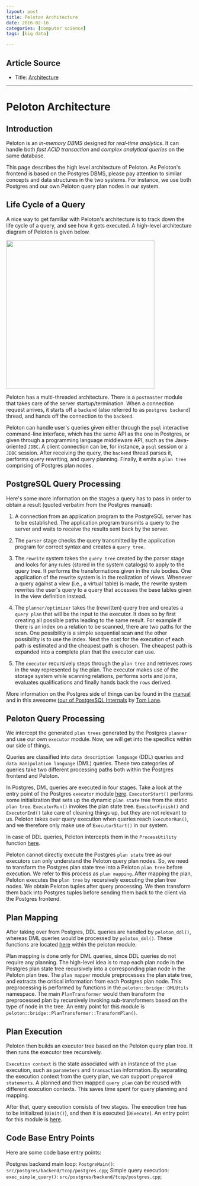 ```yaml
---
layout: post
title: Peloton Architecture
date: 2016-02-16
categories: [computer science]
tags: [big data]

---
```


## Article Source
* Title: [Architecture](https://github.com/cmu-db/peloton/wiki/Architecture)

---


# Peloton Architecture

## Introduction

Peloton is an *in-memory DBMS* designed for *real-time analytics*. It can handle both *fast ACID transaction* and *complex analytical queries* on the same database. 

This page describes the high level architecture of Peloton. As Peloton's frontend is based on the Postgres DBMS, please pay attention to similar concepts and data structures in the two systems. For instance, we use both Postgres and our own Peloton query plan nodes in our system.

## Life Cycle of a Query

A nice way to get familiar with Peloton's architecture is to track down the life cycle of a query, and see how it gets executed. A high-level architecture diagram of Peloton is given below.

<img src="https://www.postgresql.org/media/img/developer/backend/flow.gif" width="400">

Peloton has a multi-threaded architecture. There is a `postmaster` module that takes care of the server startup/termination. When a connection request arrives, it starts off a `backend` (also referred to as `postgres backend`) thread, and hands off the connection to the `backend`. 

Peloton can handle user's queries given either through the `psql` interactive command-line interface, which has the same API as the one in Postgres, or given through a programming language middleware API, such as the Java-oriented `JDBC`. A client connection can be, for instance, a `psql` session or a `JDBC` session. After receiving the query, the `backend` thread parses it, performs query rewriting, and query planning. Finally, it emits a `plan tree` comprising of Postgres plan nodes. 

## PostgreSQL Query Processing

Here's some more information on the stages a query has to pass in order to obtain a result (quoted verbatim from the Postgres manual):

1. A connection from an application program to the PostgreSQL server has to be established. The application program transmits a query to the server and waits to receive the results sent back by the server.

2. The `parser` stage checks the query transmitted by the application program for correct syntax and creates a `query tree`.

3. The `rewrite` system takes the `query tree` created by the parser stage and looks for any rules (stored in the system catalogs) to apply to the query tree. It performs the transformations given in the rule bodies. One application of the rewrite system is in the realization of views. Whenever a query against a view (i.e., a virtual table) is made, the rewrite system rewrites the user's query to a query that accesses the base tables given in the view definition instead.

4. The `planner/optimizer` takes the (rewritten) query tree and creates a `query plan` that will be the input to the executor. It does so by first creating all possible paths leading to the same result. For example if there is an index on a relation to be scanned, there are two paths for the scan. One possibility is a simple sequential scan and the other possibility is to use the index. Next the cost for the execution of each path is estimated and the cheapest path is chosen. The cheapest path is expanded into a complete plan that the executor can use.

5. The `executor` recursively steps through the `plan tree` and retrieves rows in the way represented by the plan. The executor makes use of the storage system while scanning relations, performs sorts and joins, evaluates qualifications and finally hands back the `rows` derived.

More information on the Postgres side of things can be found in the [manual](http://www.postgresql.org/docs/current/static/overview.html) and in this awesome [tour of PostgreSQL Internals](http://www.postgresql.org/files/developer/tour.pdf) by [Tom Lane](https://en.wikipedia.org/wiki/Tom_Lane_%28computer_scientist%29).

## Peloton Query Processing

We intercept the generated `plan trees` generated by the Postgres `planner` and use our own `executor` module. Now, we will get into the specifics within our side of things.

Queries are classified into `data description language` (DDL) queries and `data manipulation language` (DML) queries. 
These two categories of queries take two different processing paths both within the Postgres frontend and Peloton. 

In Postgres, DML queries are executed in four stages. Take a look at the entry point of the Postgres `executor` module [here](https://github.com/cmu-db/peloton/blob/master/src/postgres/backend/executor/execMain.cpp). 
`ExecutorStart()` performs some initialization that sets up the dynamic `plan state` tree from the static `plan tree`. 
`ExecutorRun()` invokes the plan state tree. 
`ExecutorFinish()` and `ExecutorEnd()` take care of cleaning things up, but they are not relevant to us. Peloton takes over query execution when queries reach `ExecutorRun()`, and we therefore only make use of `ExecutorStart()` in our system. 

In case of DDL queries, Peloton intercepts them in the `ProcessUtility` function [here](https://github.com/cmu-db/peloton/blob/master/src/postgres/backend/tcop/utility.cpp).

Peloton cannot directly execute the Postgres `plan state` tree as our executors can only understand the Peloton query plan nodes. So, we need to transform the Postgres plan state tree into a Peloton `plan tree` before execution.
We refer to this process as `plan mapping`. After mapping the plan, Peloton executes the `plan tree` by recursively executing the plan tree nodes. We obtain Peloton tuples after query processing. We then transform them back into Postgres tuples before sending them back to the client via the Postgres frontend.

## Plan Mapping

After taking over from Postgres, DDL queries are handled by `peloton_ddl()`, whereas DML queries would be processed by `peloton_dml()`. These functions are located [here](https://github.com/cmu-db/peloton/blob/master/src/postgres/backend/postmaster/peloton.cpp) within the peloton module.

Plan mapping is done only for DML queries, since DDL queries do not require any planning. The high-level idea is to map each plan node in the Postgres plan state tree recursively into a corresponding plan node in the Peloton plan tree. The `plan mapper` module preprocesses the plan state tree, and extracts the critical information from each Postgres plan node. This preprocessing is performed by functions in the `peloton::bridge::DMLUtils` namespace. The main `PlanTransformer` would then transform the preprocessed plan by recursively invoking sub-transformers based on the type of node in the tree. An entry point for this module is `peloton::bridge::PlanTransformer::TransformPlan()`.

## Plan Execution

Peloton then builds an executor tree based on the Peloton query plan tree. It then runs the executor tree recursively. 

`Execution context` is the state associated with an instance of the `plan` execution, such as `parameters` and `transaction` information. By separating the execution context from the query plan, we can support `prepared statements`. A planned and then mapped `query plan` can be reused with different execution contexts. This saves time spent for query planning and mapping. 

After that, query execution consists of two stages. The execution tree has to be initialized (`DInit()`), and then it is executed (`DExecute`). An entry point for this module is [here](https://github.com/cmu-db/peloton/blob/master/src/backend/bridge/dml/executor/plan_executor.cpp).

## Code Base Entry Points

Here are some code base entry points:

Postgres backend main loop: `PostgreMain()`: `src/postgres/backend/tcop/postgres.cpp`;
Simple query execution: `exec_simple_query()`: `src/postgres/backend/tcop/postgres.cpp`;
